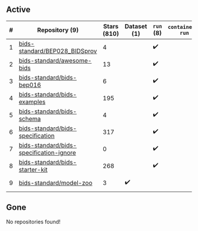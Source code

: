 ## Active
| # | Repository (9) | Stars (810) | Dataset (1) | `run` (8) | `containers-run` | Last Modified |
| --- | --- | --- | --- | --- | --- | --- |
| 1 | [bids-standard/BEP028_BIDSprov](https://github.com/bids-standard/BEP028_BIDSprov) | 4 |  | :heavy_check_mark: |  | 2025-07-15 13:21:55+00:00 |
| 2 | [bids-standard/awesome-bids](https://github.com/bids-standard/awesome-bids) | 13 |  | :heavy_check_mark: |  | 2025-07-01 18:13:54+00:00 |
| 3 | [bids-standard/bids-bep016](https://github.com/bids-standard/bids-bep016) | 6 |  | :heavy_check_mark: |  | 2025-04-04 19:50:15+00:00 |
| 4 | [bids-standard/bids-examples](https://github.com/bids-standard/bids-examples) | 195 |  | :heavy_check_mark: |  | 2025-06-28 22:34:57+00:00 |
| 5 | [bids-standard/bids-schema](https://github.com/bids-standard/bids-schema) | 4 |  | :heavy_check_mark: |  | 2025-03-21 01:22:18+00:00 |
| 6 | [bids-standard/bids-specification](https://github.com/bids-standard/bids-specification) | 317 |  | :heavy_check_mark: |  | 2025-07-21 19:22:59+00:00 |
| 7 | [bids-standard/bids-specification-ignore](https://github.com/bids-standard/bids-specification-ignore) | 0 |  | :heavy_check_mark: |  | 2022-07-14 19:58:22+00:00 |
| 8 | [bids-standard/bids-starter-kit](https://github.com/bids-standard/bids-starter-kit) | 268 |  | :heavy_check_mark: |  | 2025-02-21 16:36:13+00:00 |
| 9 | [bids-standard/model-zoo](https://github.com/bids-standard/model-zoo) | 3 | :heavy_check_mark: |  |  | 2023-08-07 18:42:26+00:00 |

## Gone
No repositories found!
